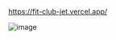 https://fit-club-jet.vercel.app/

![image](https://github.com/AndreOn04/FitClub/assets/128987696/d5348a2b-0c39-44fa-b8fd-bbab3ed817aa)

